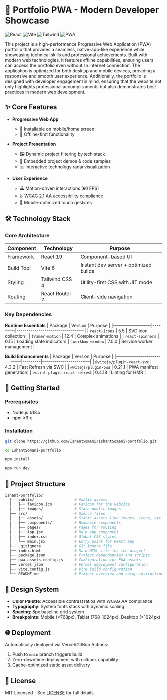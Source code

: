 # 🚀 Portfolio PWA - Modern Developer Showcase

![React](https://img.shields.io/badge/React-19-61DAFB.svg)
![Vite](https://img.shields.io/badge/Vite-6.0-FFC017.svg)
![Tailwind](https://img.shields.io/badge/Tailwind-4.0-06B6D4.svg)
![PWA](https://img.shields.io/badge/PWA-Enabled-5A0FC8.svg)

This project is a high-performance Progressive Web Application (PWA) portfolio that provides a seamless, native-app-like experience while showcasing technical skills and professional achievements. Built with modern web technologies, it features offline capabilities, ensuring users can access the portfolio even without an internet connection. The application is optimized for both desktop and mobile devices, providing a responsive and smooth user experience. Additionally, the portfolio is designed with developer engagement in mind, ensuring that the website not only highlights professional accomplishments but also demonstrates best practices in modern web development.

## ✨ Core Features

- **Progressive Web App**
  - 📲 Installable on mobile/home screen
  - 📴 Offline-first functionality

- **Project Presentation**
  - 🖼️ Dynamic project filtering by tech stack
  - 🎥 Embedded project demos & code samples
  - 📊 Interactive technology radar visualization

- **User Experience**
  - 🕹️ Motion-driven interactions (60 FPS)
  - ♿ WCAG 2.1 AA accessibility compliance
  - 📱 Mobile-optimized touch gestures

## 🛠 Technology Stack

### Core Architecture
| Component         | Technology       | Purpose                          |
|-------------------|------------------|----------------------------------|
| Framework         | React 19         | Component-based UI              |
| Build Tool        | Vite 6           | Instant dev server + optimized builds |
| Styling           | Tailwind CSS 4   | Utility-first CSS with JIT mode  |
| Routing           | React Router 7   | Client-side navigation           |

### Key Dependencies
**Runtime Essentials**
| Package           | Version | Purpose                          |
|-------------------|---------|----------------------------------|
| `react-icons`     | 5.5     | SVG icon collection              |
| `framer-motion`   | 12.4    | Complex animations               |
| `react-spinners`  | 0.15    | Loading state indicators         |
| `workbox-window`  | 7.0.0   | Service worker management        |

**Build Enhancements**
| Package                      | Version | Purpose                |
|------------------------------|---------|------------------------|
| `@vitejs/plugin-react-swc`   | 4.3.2 | Fast Refresh via SWC     |
| `@vitejs/plugin-pwa`         | 0.21.1  | PWA manifest generation|
| `eslint-plugin-react-refresh`| 0.4.18 | Linting for HMR         |

## 🚀 Getting Started

### Prerequisites
- Node.js ≥18.x
- npm ≥9.x

### Installation
```bash
git clone https://github.com/IshantSomani/IshantSomani-portfolio.git

cd IshantSomani-portfolio
```
```bash
npm install
```

```bash
npm run dev
```

## 📂 Project Structure
```bash
ishant-portfolio/
  ├── public/                  # Public assets
  │   ├── favicon.ico          # Favicon for the website
  │   ├── images/              # Store public images
  ├── src/                     # Source files
  │   ├── assets/              # Static assets like images, icons, etc.
  │   ├── components/          # Reusable components
  │   ├── pages/               # Pages for routing
  │   ├── App.jsx              # Main app component
  │   ├── index.css            # Global CSS styles
  │   └── main.jsx             # Entry point for React app
  ├── .gitignore               # Git ignore file
  ├── index.html               # Main HTML file for the project
  ├── package.json             # Project dependencies and scripts
  ├── pwa-assets.config.js     # Configuration for PWA assets
  ├── vercel.json              # Vercel deployment configuration
  ├── vite.config.js           # Vite build configuration
  └── README.md                # Project overview and setup instructions
```

## 🎨 Design System
- **Color Palette**: Accessible contrast ratios with WCAG AA compliance
- **Typography**: System fonts stack with dynamic scaling
- **Spacing**: 8px baseline grid system
- **Breakpoints**: Mobile (<768px), Tablet (768-1024px), Desktop (>1024px)

## 🌐 Deployment
Automatically deployed via Vercel/GitHub Actions:
1. Push to `main` branch triggers build
2. Zero-downtime deployment with rollback capability
3. Cache-optimized static asset delivery

## 📄 License
MIT Licensed - See [LICENSE](LICENSE) for full details.